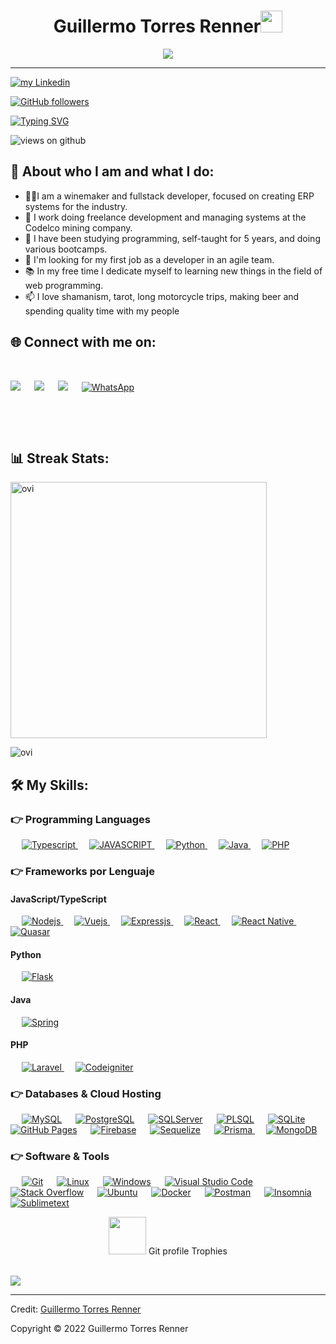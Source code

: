 <h1 align="center">Guillermo Torres Renner<img src="https://media.giphy.com/media/hvRJCLFzcasrR4ia7z/giphy.gif" width="35"></h1>
<p align="center">
<img src="https://readme-typing-svg.herokuapp.com?color=CAF753&lines=Developer+-+Winemaker+-+Brew Master">
</p>
<hr/>

<p align="left">
  <a href="https://www.linkedin.com/in/guillermotorres-fullstackdeveloper" target="_blank">
    <img src="https://img.shields.io/badge/Follow my-Linkedin profile-blue" alt="my Linkedin" />
  </a>
</p>

[![GitHub followers](https://img.shields.io/github/followers/GuillermoTorresRenner.svg?style=social&label=Followers)](https://github.com/GuillermoTorresRenner?tab=followers)

[![Typing SVG](https://readme-typing-svg.herokuapp.com?font=FiraCode+Daughter&color=50CD74&size=30&lines=Welcome+to+my+repos)](https://git.io/typing-svg)

<img src="https://komarev.com/ghpvc/?username=GuillermoTorresRenner&label=Views&color=brightgreen&style=flat-square" alt="views on github" />

## 👤 About who I am and what I do:

- 👨‍💼I am a winemaker and fullstack developer, focused on creating ERP systems for the industry.
- 💼 I work doing freelance development and managing systems at the Codelco mining company.
- 🌱 I have been studying programming, self-taught for 5 years, and doing various bootcamps.
- 🔭 I'm looking for my first job as a developer in an agile team.
- 📚 In my free time I dedicate myself to learning new things in the field of web programming.
- 📫 I love shamanism, tarot, long motorcycle trips, making beer and spending quality time with my people

## 🌐 Connect with me on:

<p>
<br>
<div>
<a target="_blank" href="https://www.linkedin.com/in/guillermotorres-fullstackdeveloper"><img src="https://img.shields.io/badge/-LinkedIn-0077B5?style=for-the-badge&logo=Linkedin&logoColor=white"></img></a>
&emsp;
<a target="_blank" href="mailto:torresrennerguillermo@gmail.com"
><img src="https://img.shields.io/badge/-Gmail-D14836?style=for-the-badge&logo=Gmail&logoColor=white"></img></a>
&emsp;
<a target="_blank" href="https://www.youtube.com/watch?v=JycoiZmJBNA&t=6s"><img src="https://img.shields.io/badge/YouTube-FF0000?style=for-the-badge&logo=youtube&logoColor=white"></img></a>
&emsp;
<!-- <a target="_blank" href="https://twitter.com/harlericho"><img src="https://img.shields.io/badge/-Twitter-1DA1F2?style=for-the-badge&logo=Twitter&logoColor=white"></img></a>
&emsp; -->
<a target="_blank" href="https://api.whatsapp.com/send/?phone=56931126146&text&app_absent=0">
    <img src="https://img.shields.io/badge/WhatsApp-25D366?style=for-the-badge&logo=whatsapp&logoColor=white" alt="WhatsApp"></img>
</a>

&emsp;

<!-- <a target="_blank" href=""><img src="https://img.shields.io/badge/Docker-2CA5E0?style=for-the-badge&logo=docker&logoColor=white"></img></a>
&emsp;
<a target="_blank" href=""><img src="https://img.shields.io/badge/dev.to-0A0A0A?style=for-the-badge&logo=devdotto&logoColor=white"></img></a>
</a> -->
</div>
<br>
</p>

## 📊 Streak Stats:

<p><img align="center" src="https://github-readme-stats.vercel.app/api?username=GuillermoTorresRenner&show_icons=true&locale=en&theme=gruvbox" alt="ovi" width="410" /></p>

<p><img src="https://github-readme-stats.vercel.app/api/top-langs?username=GuillermoTorresRenner&show_icons=true&locale=en&layout=compact&theme=gruvbox" alt="ovi" /></p>

## 🛠️ My Skills:

### 👉 Programming Languages

<p align="left">
  &emsp;
  <a href="https://www.typescriptlang.org/">
    <img alt="Typescript" src="https://img.shields.io/badge/TypeScript-007ACC?style=for-the-badge&logo=typescript&logoColor=white"/>
  </a>
  &emsp;
  <a href="https://www.javascript.com/">
    <img alt="JAVASCRIPT" src="https://img.shields.io/badge/JavaScript-323330?style=for-the-badge&logo=javascript&logoColor=F7DF1E"/>
  </a>
  &emsp;
  <a href="https://python.org/">
    <img alt="Python" src="https://img.shields.io/badge/Python-FFD43B?style=for-the-badge&logo=python&logoColor=darkgreen"/>
  </a>
  &emsp;
  <a href="https://www.java.com/en/">
    <img alt="Java" src="https://img.shields.io/badge/Java-ED8B00?style=for-the-badge&logo=java&logoColor=white"/>
  </a>
  &emsp;
  <a href="https://www.php.net/">
    <img alt="PHP" src="https://img.shields.io/badge/PHP-777BB4?style=for-the-badge&logo=php&logoColor=white"/>
  </a>
</p>

### 👉 Frameworks por Lenguaje

#### JavaScript/TypeScript

<p align="left">
  &emsp;
  <a href="https://nodejs.org/es/" target="_blank">
     <img alt="Nodejs" src="https://img.shields.io/badge/Node.js-339933?style=for-the-badge&logo=nodedotjs&logoColor=white">
   </a>
  &emsp;
  <a href="https://vuejs.org/" target="_blank">
     <img alt="Vuejs" src="https://img.shields.io/badge/Vue.js-35495E?style=for-the-badge&logo=vuedotjs&logoColor=4FC08D">
   </a>
  &emsp;
  <a href="https://expressjs.com/es/" target="_blank">
    <img alt="Expressjs" src="https://img.shields.io/badge/Express.js-000000?style=for-the-badge&logo=express&logoColor=white"/>
  </a>
  &emsp;
  <a href="https://es.reactjs.org/" target="_blank">
    <img alt="React" src="https://img.shields.io/badge/React-20232A?style=for-the-badge&logo=react&logoColor=61DAFB"/>
  </a>
  &emsp;
  <a href="https://reactnative.dev/" target="_blank">
    <img alt="React Native" src="https://img.shields.io/badge/React_Native-20232A?style=for-the-badge&logo=react&logoColor=61DAFB"/>
  </a>
  &emsp;
  <a href="https://quasar.dev/" target="_blank">
    <img alt="Quasar" src="https://img.shields.io/badge/Quasar-1867F2?style=for-the-badge&logo=quasar&logoColor=white"/>
  </a>
</p>

#### Python

<p align="left">
  &emsp;
  <a href="https://flask.palletsprojects.com/en/2.1.x/" target="_blank">
    <img alt="Flask" src="https://img.shields.io/badge/Flask-000000?style=for-the-badge&logo=flask&logoColor=white"/>
  </a>
</p>

#### Java

<p align="left">
  &emsp;
  <a href="https://spring.io/" target="_blank">
    <img alt="Spring" src="https://img.shields.io/badge/Spring-6DB33F?style=for-the-badge&logo=spring&logoColor=white"/>
  </a>
</p>

#### PHP

<p align="left">
  &emsp;
  <a href="https://laravel.com/" target="_blank">
   <img alt="Laravel" src="https://img.shields.io/badge/Laravel-FF2D20?style=for-the-badge&logo=laravel&logoColor=white">
  </a>
  &emsp;
  <a href="https://www.codeigniter.com/" target="_blank">
    <img alt="Codeigniter" src="https://img.shields.io/badge/Codeigniter-EF4223?style=for-the-badge&logo=codeigniter&logoColor=white">
  </a>
</p>

### 👉 Databases & Cloud Hosting

<p align="left">
  &emsp;
    <a href="https://www.mysql.com/"><img alt="MySQL" src="https://img.shields.io/badge/MySQL-00000F?style=for-the-badge&logo=mysql&logoColor=white"></a>
  &emsp;
    <a href="https://www.postgresql.org/"><img alt="PostgreSQL" src="https://img.shields.io/badge/PostgreSQL-316192?style=for-the-badge&logo=postgresql&logoColor=white"></a>
  &emsp;
   <a href="https://www.microsoft.com/es-es/sql-server/sql-server-downloads"><img alt="SQLServer" src="https://img.shields.io/badge/Microsoft_SQL_Server-CC2927?style=for-the-badge&logo=microsoft-sql-server&logoColor=white"></a>
  &emsp;
    <a href="https://www.oracle.com/es/index.html"><img alt="PLSQL" src="https://img.shields.io/badge/PLSQL-F80000?style=for-the-badge&logo=oracle&logoColor=black"></a>
  &emsp;
    <a href="https://www.sqlite.org/"><img alt="SQLite" src ="https://img.shields.io/badge/SQLite-07405E?style=for-the-badge&logo=sqlite&logoColor=white"/></a>
  &emsp;
    <a href="https://www.github.com"><img alt="GitHub Pages" src="https://img.shields.io/badge/GitHub-100000?style=for-the-badge&logo=github&logoColor=white"></a>
  &emsp;
    <a href="https://firebase.google.com/"><img alt="Firebase" src ="https://img.shields.io/badge/firebase-ffca28?style=for-the-badge&logo=firebase&logoColor=black"></a>
  &emsp;
    <a href="https://sequelize.org/"><img alt="Sequelize" src ="https://img.shields.io/badge/Sequelize-52B0E7?style=for-the-badge&logo=Sequelize&logoColor=white"></a>
  &emsp;
    <a href="https://www.prisma.io/" target="_blank">
    <img alt="Prisma" src="https://img.shields.io/badge/Prisma-2D3748?style=for-the-badge&logo=prisma&logoColor=white"/>
</a>
  &emsp;
<a href="https://www.mongodb.com/" target="_blank">
    <img alt="MongoDB" src="https://img.shields.io/badge/MongoDB-47A248?style=for-the-badge&logo=mongodb&logoColor=white"/>
</a>
 </p>

### 👉 Software & Tools

<p>
  &emsp;
    <a href="https://git-scm.com/"><img alt="Git" src="https://img.shields.io/badge/Git-F05032?style=for-the-badge&logo=git&logoColor=white"></a>
  &emsp;
    <a href="https://www.linux.org/"><img alt="Linux" src="https://img.shields.io/badge/Linux-FCC624?style=for-the-badge&logo=linux&logoColor=black"></a>
  &emsp;
    <a href="https://www.microsoft.com/es-mx/windows/"><img alt="Windows" src="https://img.shields.io/badge/Windows-0078D6?style=for-the-badge&logo=windows&logoColor=white"></a>
  &emsp;
    <a href="https://code.visualstudio.com/"><img alt="Visual Studio Code" src="https://img.shields.io/badge/Visual_Studio_Code-0078D4?style=for-the-badge&logo=visual%20studio%20code&logoColor=white"></a>
  &emsp;
    <a href="https://es.stackoverflow.com/"><img alt="Stack Overflow" src="https://img.shields.io/badge/Stack_Overflow-FE7A16?style=for-the-badge&logo=stack-overflow&logoColor=white"></a>
  &emsp;
    <a href="https://ubuntu.com/download"><img alt="Ubuntu" src="https://img.shields.io/badge/Ubuntu-E95420?style=for-the-badge&logo=ubuntu&logoColor=white"></a>
  &emsp;
    <a href="https://www.docker.com/"><img alt="Docker" src="https://img.shields.io/badge/Docker-2CA5E0?style=for-the-badge&logo=docker&logoColor=white"></a>
     &emsp;
    <a href="https://www.postman.com/"><img alt="Postman" src="https://img.shields.io/badge/Postman-FF6C37?style=for-the-badge&logo=Postman&logoColor=white"></a>
     &emsp;
    <a href="https://insomnia.rest/"><img alt="Insomnia" src="https://img.shields.io/badge/Insomnia-5849be?style=for-the-badge&logo=Insomnia&logoColor=white"></a>
    &emsp;
    <a href="https://www.sublimetext.com/"><img alt="Sublimetext" src="https://img.shields.io/badge/sublime_text-%23575757.svg?&style=for-the-badge&logo=sublime-text&logoColor=important"></a>
</p>
<p align="center"><img src="https://media.giphy.com/media/QaMcXSekUWx7aogAUr/giphy.gif" width="60" />&nbsp;Git profile Trophies</p><br>
<img src="https://github-profile-trophy.vercel.app/?username=GuillermoTorresRenner&theme=gruvbox" />

<br/>

---

Credit: [Guillermo Torres Renner](https://github.com/GuillermoTorresRenner)

Copyright © 2022 Guillermo Torres Renner
